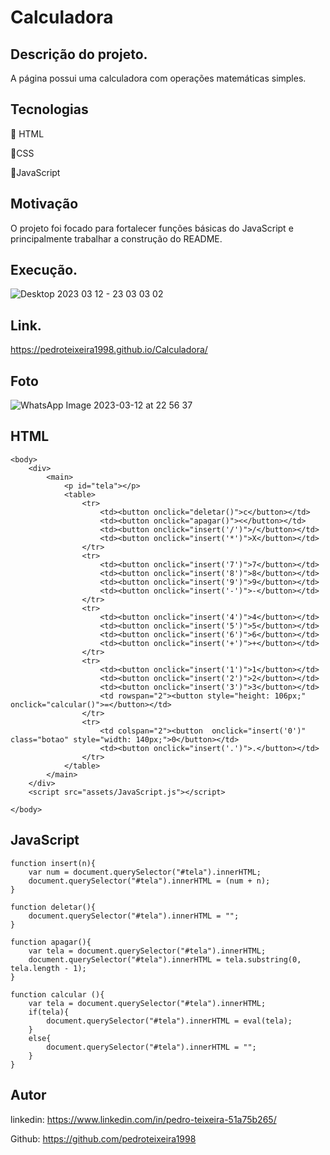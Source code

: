 # Calculadora

## Descrição do projeto.

A página possui uma calculadora com operações matemáticas simples.

## Tecnologias

🍕 HTML

🍕CSS

🍕JavaScript

## Motivação

O projeto foi focado para fortalecer funções básicas do JavaScript e principalmente trabalhar a construção do README.

## Execução. 

![Desktop 2023 03 12 - 23 03 03 02](https://user-images.githubusercontent.com/124098830/224592432-f2d2d8cd-7670-4c82-b4d8-025bdbddf330.gif)

## Link.

https://pedroteixeira1998.github.io/Calculadora/

## Foto

![WhatsApp Image 2023-03-12 at 22 56 37](https://user-images.githubusercontent.com/124098830/224590994-acfb97ef-e4ed-4c46-979b-eee29321741a.jpeg)

## HTML 

```
<body>
    <div>
        <main>
            <p id="tela"></p>
            <table>
                <tr>
                    <td><button onclick="deletar()">c</button></td>
                    <td><button onclick="apagar()"><</button></td>
                    <td><button onclick="insert('/')">/</button></td>
                    <td><button onclick="insert('*')">X</button></td>
                </tr>
                <tr>
                    <td><button onclick="insert('7')">7</button></td>
                    <td><button onclick="insert('8')">8</button></td>
                    <td><button onclick="insert('9')">9</button></td>
                    <td><button onclick="insert('-')">-</button></td>
                </tr>
                <tr>
                    <td><button onclick="insert('4')">4</button></td>
                    <td><button onclick="insert('5')">5</button></td>
                    <td><button onclick="insert('6')">6</button></td>
                    <td><button onclick="insert('+')">+</button></td>
                </tr>
                <tr>
                    <td><button onclick="insert('1')">1</button></td>
                    <td><button onclick="insert('2')">2</button></td>
                    <td><button onclick="insert('3')">3</button></td>
                    <td rowspan="2"><button style="height: 106px;" onclick="calcular()">=</button></td>
                </tr>
                <tr>
                    <td colspan="2"><button  onclick="insert('0')" class="botao" style="width: 140px;">0</button></td>
                    <td><button onclick="insert('.')">.</button></td>
                </tr>
            </table>
        </main>
    </div>
    <script src="assets/JavaScript.js"></script>
    
</body>
```

## JavaScript

```
function insert(n){
    var num = document.querySelector("#tela").innerHTML;
    document.querySelector("#tela").innerHTML = (num + n);
}

function deletar(){
    document.querySelector("#tela").innerHTML = "";
}

function apagar(){
    var tela = document.querySelector("#tela").innerHTML;
    document.querySelector("#tela").innerHTML = tela.substring(0, tela.length - 1);
}

function calcular (){
    var tela = document.querySelector("#tela").innerHTML;
    if(tela){
        document.querySelector("#tela").innerHTML = eval(tela);
    }
    else{
        document.querySelector("#tela").innerHTML = ""; 
    }
}
```

## Autor

linkedin: https://www.linkedin.com/in/pedro-teixeira-51a75b265/

Github: https://github.com/pedroteixeira1998


